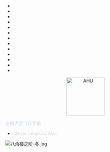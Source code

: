 * ⠀
* ⠀
* ⠀
* ⠀⠀
* ⠀
* ⠀
* ⠀
* ⠀
* ⠀
* ⠀⠀
* ⠀
* ⠀
* ⠀

<p align="center">
  <a href="https://github.com/AHUer-LeapLap/Impart-Inherit">
    <img alt="AHU" src="_media/AHU-logo-冬.png" height="120">
  </a>
</p>
<middle><font color="C8D9EE">安徽大学飞跃手册</font></middle>

- <font color="C8D9EE">AHUer LeapLap Wiki</font>


![八角楼之阶-冬.jpg](https://onezhai-1253282588.cos.ap-shanghai.myqcloud.com/ahubook/%E5%85%AB%E8%A7%92%E6%A5%BC%E4%B9%8B%E9%98%B6-%E5%86%AC.webp)



